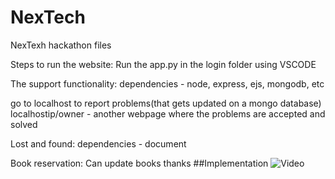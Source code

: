 # NexTech
NexTexh hackathon files

Steps to run the website:
Run the app.py in the login folder using VSCODE

The support functionality:
dependencies - node, express, ejs, mongodb, etc

go to localhost to report problems(that gets updated on a mongo database)
localhostip/owner - another webpage where the problems are accepted and solved

Lost and found:
dependencies - document

Book reservation:
Can update books
thanks
##Implementation
![Video](https://drive.google.com/file/d/1O7zpiALi3eElGpfpKlWT0N7eoxkP0Lm6/view)

